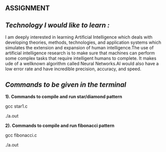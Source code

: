 ## ASSIGNMENT

## *Technology I would like to learn :*
I am deeply interested in learning Artificial Intelligence which deals with developing theories, methods, technologies, and application systems which simulates the extension and expansion of human intelligence.The use of artificial intelligence research is to make sure that machines can perform some complex tasks that require intelligent humans to complete. It makes ude of a wellknown algorithm called Neural Networks.AI would also have a low error rate and have incredible precision, accuracy, and speed.

## ***Commands to be given in the terminal***

**1). Commands to compile and run star/diamond pattern**

gcc star1.c

./a.out

**2). Commands to compile and run fibonacci pattern**

gcc fibonacci.c

./a.out



